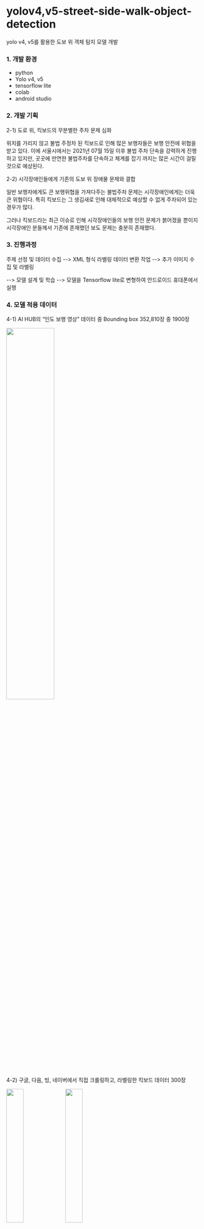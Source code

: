 # yolov4,v5-street-side-walk-object-detection
yolo v4, v5를 활용한 도보 위 객체 탐지 모델 개발

### 1. 개발 환경

- python
- Yolo v4, v5
- tensorflow lite
- colab
- android studio

### 2. 개발 기획

2-1) 도로 위, 킥보드의 무분별한 주차 문제 심화

위치를 가리지 않고 불법 주정차 된 킥보드로 인해 많은 보행자들은 보행 안전에 위협을 받고 있다. 이에 서울시에서는 2021년 07월 15일 이후 불법 주차 단속을 강력하게 진행하고 있지만, 곳곳에 만연한 불법주차를 단속하고 체계를 잡기 까지는 많은 시간이 걸릴 것으로 예상된다. 
  
2-2) 시각장애인들에게 기존의 도보 위 장애물 문제와 결합

일반 보행자에게도 큰 보행위협을 가져다주는 불법주차 문제는 시각장애인에게는 더욱 큰 위협이다. 특히 킥보드는 그 생김새로 인해 대체적으로 예상할 수 없게 주차되어 있는 경우가 많다. 

그러나 킥보드라는 최근 이슈로 인해 시각장애인들의 보행 안전 문제가 붉어졌을 뿐이지 시각장애인 분들께서 기존에 존재했던 보도 문제는 충분히 존재했다. 

### 3. 진행과정

주제 선정 및 데이터 수집 --> XML 형식 라벨링 데이터 변환 작업 --> 추가 이미지 수집 및 라벨링

--> 모델 설계 및 학습 --> 모델을 Tensorflow lite로 변형하여 안드로이드 휴대폰에서 실행


### 4. 모델 적용 데이터

4-1) AI HUB의 “인도 보행 영상” 데이터 중 Bounding box 352,810장 중 1900장

<img width="50%" src="https://user-images.githubusercontent.com/87109907/144701690-881c13d4-75f3-45d5-a30c-2a35ebc240f5.png"/>


4-2) 구글, 다음, 빙, 네이버에서 직접 크롤링하고, 라벨링한 킥보드 데이터 300장

<img width="30%" src="https://user-images.githubusercontent.com/87109907/144701699-fa0c5a96-9ea5-4973-b694-7bdd3eb1ff88.png"/>  <img width="30%" src="https://user-images.githubusercontent.com/87109907/144701702-1da6f0b1-0005-4818-9758-d45be72ac3a7.png"/>


### 5. 적용 기술

실시간 객체 탐지 모델인 YOLO(You Look Only Once) 모델을 사용하여 외부기기에 적용할것이다.

기존의 R-CNN 모델은 이미지를 여러장으로 분할 후 CNN 모델을 이용해 이미지를 
분석했지만, YOLO 모델은 이미지 전체를 한번만 보는 특징이 있다.

또한, Faster R-CNN 모델(0.5FPS)보다 FPS가 월등히 빨라(45FPS) 돌발적인 상황에 가장 
어울리는 모델이다.

### 6. 분석 결과

<img width="50%" src="https://user-images.githubusercontent.com/87109907/144701782-00b65a40-9961-40b0-a24d-0bea966d8ea0.PNG"/>

### 7. 결과 이미지 


<img width="45%" src="https://user-images.githubusercontent.com/87109907/144701800-ce81cecb-bbfc-4bdf-8e37-b728ed9dccee.png"/>

<img width="45%" src="https://user-images.githubusercontent.com/87109907/144701802-40faed93-8b1a-4db3-ab4a-7dc6558b5e17.png"/>

### 8. Tensorflow lite로 변형하여 안드로이드에서 실행한 결과이미지

<img width="45%" src="https://user-images.githubusercontent.com/87109907/149281796-2af18de7-7f50-4f3d-9ac8-788f31fad6f6.jpg"/>

<img width="45%" src="https://user-images.githubusercontent.com/87109907/149281823-cfabe976-257c-4ff2-8b8b-1e2799f9ca8d.png"/>

<img width="45%" src="https://user-images.githubusercontent.com/87109907/149281836-663fbc0d-bb07-4593-b608-98d2c71dedcd.png"/>


### 9. 보완할점

컴퓨터에서 이미지나 영상을 detect할떄는 fps가 높고 inference time이 낮아 빠르게 객체를 인식하고 성능이 좋았으나,

모델을 tensorflow lite로 변형 후 안드로이드 모바일에서 실행했을땐 인식속도가 현저히 떨어졌다.

실제로 사용하기에 사용성이 많이 떨어진다. 컴퓨터에서 인식할 수 있는만큼 모바일에서 가능한 방법을 생각해봐야 겠다.

+ 모바일에서 말고 다른 외부기기에서도 사용할 수 있도록 추가해볼 예정이다.







